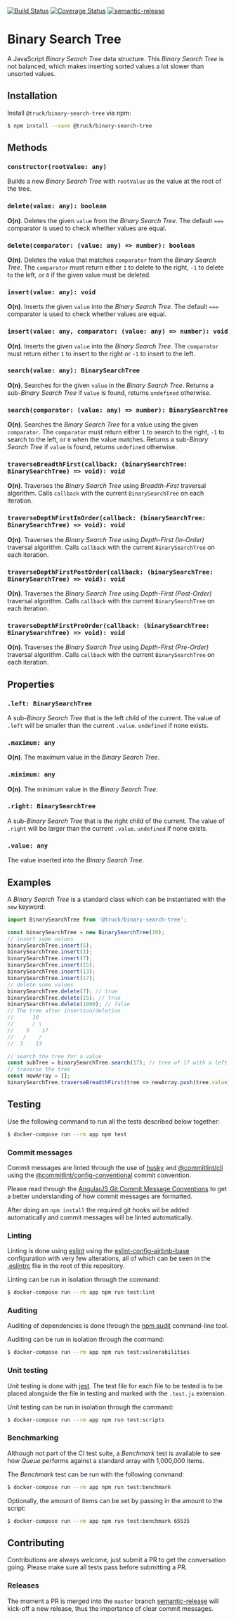 [![Build Status](https://travis-ci.org/truck-js/binary-search-tree.svg?branch=master)](https://travis-ci.org/truck-js/binary-search-tree)
[![Coverage Status](https://coveralls.io/repos/github/truck-js/binary-search-tree/badge.svg?branch=master)](https://coveralls.io/github/truck-js/binary-search-tree?branch=master)
[![semantic-release](https://img.shields.io/badge/%20%20%F0%9F%93%A6%F0%9F%9A%80-semantic--release-e10079.svg)](https://github.com/semantic-release/semantic-release)

# Binary Search Tree

A JavaScript _Binary Search Tree_ data structure. This _Binary Search Tree_ is not balanced, which
makes inserting sorted values a lot slower than unsorted values.

## Installation

Install `@truck/binary-search-tree` via npm:

```sh
$ npm install --save @truck/binary-search-tree
```

## Methods

### `constructor(rootValue: any)`

Builds a new _Binary Search Tree_ with `rootValue` as the value at the root of the tree.

### `delete(value: any): boolean`

**O(n)**. Deletes the given `value` from the _Binary Search Tree_. The default `===` comparator is
used to check whether values are equal.

### `delete(comparator: (value: any) => number): boolean`

**O(n)**. Deletes the value that matches `comparator` from the _Binary Search Tree_. The
`comparator` must return either `1` to delete to the right, `-1` to delete to the left, or `0` if
the given value must be deleted.

### `insert(value: any): void`

**O(n)**. Inserts the given `value` into the _Binary Search Tree_. The default `===` comparator is
used to check whether values are equal.

### `insert(value: any, comparator: (value: any) => number): void`

**O(n)**. Inserts the given `value` into the _Binary Search Tree_. The `comparator` must return
either `1` to insert to the right or `-1` to insert to the left.

### `search(value: any): BinarySearchTree`

**O(n)**. Searches for the given `value` in the _Binary Search Tree_. Returns a
sub-_Binary Search Tree_ if `value` is found, returns `undefined` otherwise.

### `search(comparator: (value: any) => number): BinarySearchTree`

**O(n)**. Searches the _Binary Search Tree_ for a value using the given `comparator`. The
`comparator` must return either `1` to search to the right, `-1` to search to the left, or `0` when
the value matches. Returns a sub-_Binary Search Tree_ if `value` is found, returns `undefined`
otherwise.

### `traverseBreadthFirst(callback: (binarySearchTree: BinarySearchTree) => void): void`

**O(n)**. Traverses the _Binary Search Tree_ using _Breadth-First_ traversal algorithm. Calls
`callback` with the current `BinarySearchTree` on each iteration.

### `traverseDepthFirstInOrder(callback: (binarySearchTree: BinarySearchTree) => void): void`

**O(n)**. Traverses the _Binary Search Tree_ using _Depth-First (In-Order)_ traversal algorithm.
Calls `callback` with the current `BinarySearchTree` on each iteration.

### `traverseDepthFirstPostOrder(callback: (binarySearchTree: BinarySearchTree) => void): void`

**O(n)**. Traverses the _Binary Search Tree_ using _Depth-First (Post-Order)_ traversal algorithm.
Calls `callback` with the current `BinarySearchTree` on each iteration.

### `traverseDepthFirstPreOrder(callback: (binarySearchTree: BinarySearchTree) => void): void`

**O(n)**. Traverses the _Binary Search Tree_ using _Depth-First (Pre-Order)_ traversal algorithm.
Calls `callback` with the current `BinarySearchTree` on each iteration.

## Properties

### `.left: BinarySearchTree`

A sub-_Binary Search Tree_ that is the left child of the current. The value of `.left` will be
smaller than the current `.value`. `undefined` if none exists.

### `.maximum: any`

**O(n)**. The maximum value in the _Binary Search Tree_.

### `.minimum: any`

**O(n)**. The minimum value in the _Binary Search Tree_.

### `.right: BinarySearchTree`

A sub-_Binary Search Tree_ that is the right child of the current. The value of `.right` will be
larger than the current `.value`. `undefined` if none exists.

### `.value: any`

The value inserted into the _Binary Search Tree_.

## Examples

A _Binary Search Tree_ is a standard class which can be instantiated with the `new` keyword:

```js
import BinarySearchTree from '@truck/binary-search-tree';

const binarySearchTree = new BinarySearchTree(10);
// insert some values
binarySearchTree.insert(5);
binarySearchTree.insert(3);
binarySearchTree.insert(7);
binarySearchTree.insert(15);
binarySearchTree.insert(13);
binarySearchTree.insert(17);
// delete some values
binarySearchTree.delete(7); // true
binarySearchTree.delete(15); // true
binarySearchTree.delete(1000); // false
// The tree after insertion/deletion
//      10
//      / \
//    5    17
//   /    /
//  3    13

// search the tree for a value
const subTree = binarySearchTree.search(17); // tree of 17 with a left child of 13
// traverse the tree
const newArray = [];
binarySearchTree.traverseBreadthFirst(tree => newArray.push(tree.value)); // [10, 5, 7, 3, 13]
```

## Testing

Use the following command to run all the tests described below together:

```sh
$ docker-compose run --rm app npm test
```

### Commit messages

Commit messages are linted through the use of [husky](https://www.npmjs.com/package/husky) and
[@commitlint/cli](https://www.npmjs.com/package/@commitlint/cli) using the
[@commitlint/config-conventional](https://www.npmjs.com/package/@commitlint/config-conventional)
commit convention.

Please read through the
[AngularJS Git Commit Message Conventions](https://gist.github.com/stephenparish/9941e89d80e2bc58a153)
to get a better understanding of how commit messages are formatted.

After doing an `npm install` the required git hooks wil be added automatically and commit messages
will be linted automatically.

### Linting

Linting is done using [eslint](https://eslint.org/) using the
[eslint-config-airbnb-base](https://www.npmjs.com/package/eslint-config-airbnb-base) configuration
with very few alterations, all of which can be seen in the [.eslintrc](.eslintrc) file in the root
of this repository.

Linting can be run in isolation through the command:

```sh
$ docker-compose run --rm app npm run test:lint
```

### Auditing

Auditing of dependencies is done through the [npm audit](https://docs.npmjs.com/cli/audit)
command-line tool.

Auditing can be run in isolation through the command:

```sh
$ docker-compose run --rm app npm run test:vulnerabilities
```

### Unit testing

Unit testing is done with [jest](https://jestjs.io). The test file for each file to be tested is to
be placed alongside the file in testing and marked with the `.test.js` extension.

Unit testing can be run in isolation through the command:

```sh
$ docker-compose run --rm app npm run test:scripts
```

### Benchmarking

Although not part of the CI test suite, a _Benchmark_ test is available to see how _Queue_ performs
against a standard array with 1,000,000 items.

The _Benchmark_ test can be run with the following command:

```sh
$ docker-compose run --rm app npm run test:benchmark
```

Optionally, the amount of items can be set by passing in the amount to the script:

```sh
$ docker-compose run --rm app npm run test:benchmark 65535
```

## Contributing

Contributions are always welcome, just submit a PR to get the conversation going. Please make sure
all tests pass before submitting a PR.

### Releases

The moment a PR is merged into the `master` branch
[semantic-release](https://github.com/semantic-release/semantic-release) will kick-off a new
release, thus the importance of clear commit messages.
